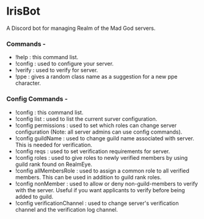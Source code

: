 # IrisBot
A Discord bot for managing Realm of the Mad God servers.

### Commands -
* !help : this command list.
* !config : used to configure your server.
* !verify : used to verify for server.
* !ppe : gives a random class name as a suggestion for a new ppe character.

### Config Commands -
* !config : this command list.
* !config list : used to list the current surver configuration.
* !config permissions : used to set which roles can change server configuration (Note: all server admins can use config commands).
* !config guildName : used to change guild name associated with server. This is needed for verification.
* !config reqs : used to set verification requirements for server.
* !config roles : used to give roles to newly verified members by using guild rank found on RealmEye.
* !config allMembersRole : used to assign a common role to all verified members. This can be used in addition to guild rank roles.
* !config nonMember : used to allow or deny non-guild-members to verify with the server. Useful if you want applicants to verify before being added to guild.
* !config verificationChannel : used to change server's verification channel and the verification log channel.